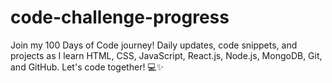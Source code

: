 # code-challenge-progress
Join my 100 Days of Code journey! Daily updates, code snippets, and projects as I learn HTML, CSS, JavaScript, React.js, Node.js, MongoDB, Git, and GitHub. Let's code together! 💻✨

